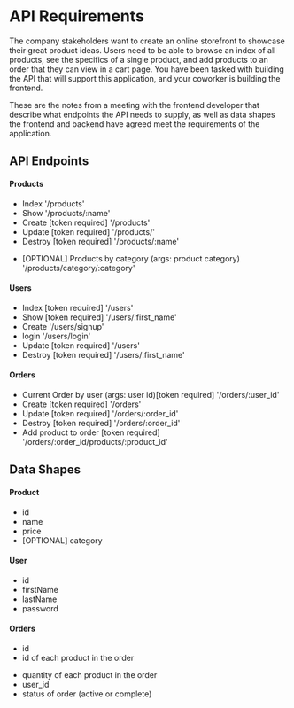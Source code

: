 # API Requirements

The company stakeholders want to create an online storefront to showcase their great product ideas. Users need to be able to browse an index of all products, see the specifics of a single product, and add products to an order that they can view in a cart page. You have been tasked with building the API that will support this application, and your coworker is building the frontend.

These are the notes from a meeting with the frontend developer that describe what endpoints the API needs to supply, as well as data shapes the frontend and backend have agreed meet the requirements of the application.

## API Endpoints

#### Products

-   Index '/products'
-   Show '/products/:name'
-   Create [token required] '/products'
-   Update [token required] '/products/'
-   Destroy [token required] '/products/:name'
<!-- - [OPTIONAL] Top 5 most popular products  -->
-   [OPTIONAL] Products by category (args: product category) '/products/category/:category'

#### Users

-   Index [token required] '/users'
-   Show [token required] '/users/:first_name'
-   Create '/users/signup'
-   login '/users/login'
-   Update [token required] '/users'
-   Destroy [token required] '/users/:first_name'

#### Orders

-   Current Order by user (args: user id)[token required] '/orders/:user_id'
-   Create [token required] '/orders'
-   Update [token required] '/orders/:order_id'
-   Destroy [token required] '/orders/:order_id'
-   Add product to order [token required] '/orders/:order_id/products/:product_id'

<!-- - [OPTIONAL] Completed Orders by user (args: user id)[token required]  -->
<!-- done -->

## Data Shapes

#### Product

-   id
-   name
-   price
-   [OPTIONAL] category
<!-- done -->

#### User

-   id
-   firstName
-   lastName
-   password
<!-- DONE -->

#### Orders

-   id
-   id of each product in the order
<!-- this is better be in the product then imported here as a forign key -->
-   quantity of each product in the order
-   user_id
-   status of order (active or complete)
